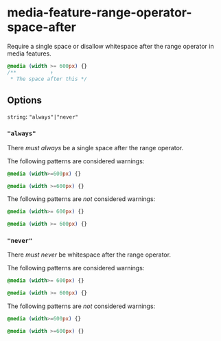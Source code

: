 # media-feature-range-operator-space-after

Require a single space or disallow whitespace after the range operator in media features.

```css
@media (width >= 600px) {}
/**           ↑
 * The space after this */
```

## Options

`string`: `"always"|"never"`

### `"always"`

There *must always* be a single space after the range operator.

The following patterns are considered warnings:

```css
@media (width>=600px) {}
```

```css
@media (width >=600px) {}
```

The following patterns are *not* considered warnings:

```css
@media (width>= 600px) {}
```

```css
@media (width >= 600px) {}
```

### `"never"`

There *must never* be whitespace after the range operator.

The following patterns are considered warnings:

```css
@media (width>= 600px) {}
```

```css
@media (width >= 600px) {}
```

The following patterns are *not* considered warnings:

```css
@media (width>=600px) {}
```

```css
@media (width >=600px) {}
```
